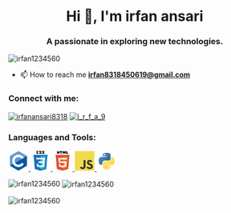 <h1 align="center">Hi 👋, I'm irfan ansari</h1>
<h3 align="center">A passionate in exploring new technologies.</h3>

<p align="left"> <img src="https://komarev.com/ghpvc/?username=irfan1234560&label=Profile%20views&color=0e75b6&style=flat" alt="irfan1234560" /> </p>

- 📫 How to reach me **irfan8318450619@gmail.com**

<h3 align="left">Connect with me:</h3>
<p align="left">
<a href="https://linkedin.com/in/irfanansari8318" target="blank"><img align="center" src="https://raw.githubusercontent.com/rahuldkjain/github-profile-readme-generator/master/src/images/icons/Social/linked-in-alt.svg" alt="irfanansari8318" height="30" width="40" /></a>
<a href="https://instagram.com/i_r_f_a_9" target="blank"><img align="center" src="https://raw.githubusercontent.com/rahuldkjain/github-profile-readme-generator/master/src/images/icons/Social/instagram.svg" alt="i_r_f_a_9" height="30" width="40" /></a>
</p>

<h3 align="left">Languages and Tools:</h3>
<p align="left"> <a href="https://www.cprogramming.com/" target="_blank" rel="noreferrer"> <img src="https://raw.githubusercontent.com/devicons/devicon/master/icons/c/c-original.svg" alt="c" width="40" height="40"/> </a> <a href="https://www.w3schools.com/css/" target="_blank" rel="noreferrer"> <img src="https://raw.githubusercontent.com/devicons/devicon/master/icons/css3/css3-original-wordmark.svg" alt="css3" width="40" height="40"/> </a> <a href="https://www.w3.org/html/" target="_blank" rel="noreferrer"> <img src="https://raw.githubusercontent.com/devicons/devicon/master/icons/html5/html5-original-wordmark.svg" alt="html5" width="40" height="40"/> </a> <a href="https://developer.mozilla.org/en-US/docs/Web/JavaScript" target="_blank" rel="noreferrer"> <img src="https://raw.githubusercontent.com/devicons/devicon/master/icons/javascript/javascript-original.svg" alt="javascript" width="40" height="40"/> </a> <a href="https://www.python.org" target="_blank" rel="noreferrer"> <img src="https://raw.githubusercontent.com/devicons/devicon/master/icons/python/python-original.svg" alt="python" width="40" height="40"/> </a> </p>

<p><img align="left" src="https://github-readme-stats.vercel.app/api/top-langs?username=irfan1234560&show_icons=true&locale=en&layout=compact" alt="irfan1234560" /></p>

<p>&nbsp;<img align="center" src="https://github-readme-stats.vercel.app/api?username=irfan1234560&show_icons=true&locale=en" alt="irfan1234560" /></p>

<p><img align="center" src="https://github-readme-streak-stats.herokuapp.com/?user=irfan1234560&" alt="irfan1234560" /></p>
